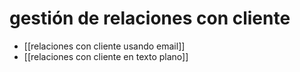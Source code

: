 # gestión de relaciones con cliente

- [[relaciones con cliente usando email]]
- [[relaciones con cliente en texto plano]]